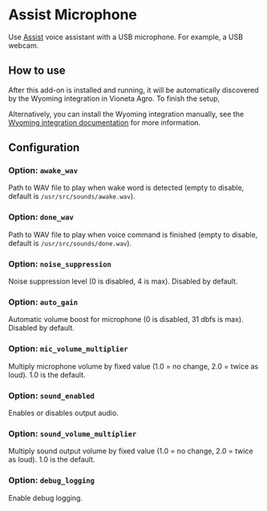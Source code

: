 # Assist Microphone

Use [Assist](https://www.vioneta.com/voice_control/) voice assistant with a USB microphone. For example, a USB webcam.

## How to use

After this add-on is installed and running, it will be automatically discovered
by the Wyoming integration in Vioneta Agro. To finish the setup,

Alternatively, you can install the Wyoming integration manually, see the
[Wyoming integration documentation](https://www.vioneta.com/integrations/wyoming/)
for more information.

## Configuration

### Option: `awake_wav`

Path to WAV file to play when wake word is detected (empty to disable, default is `/usr/src/sounds/awake.wav`).

### Option: `done_wav`

Path to WAV file to play when voice command is finished (empty to disable, default is `/usr/src/sounds/done.wav`).

### Option: `noise_suppression`

Noise suppression level (0 is disabled, 4 is max). Disabled by default.

### Option: `auto_gain`

Automatic volume boost for microphone (0 is disabled, 31 dbfs is max). Disabled by default.

### Option: `mic_volume_multiplier`

Multiply microphone volume by fixed value (1.0 = no change, 2.0 = twice as loud). 1.0 is the default.

### Option: `sound_enabled`

Enables or disables output audio.

### Option: `sound_volume_multiplier`

Multiply sound output volume by fixed value (1.0 = no change, 2.0 = twice as loud). 1.0 is the default.

### Option: `debug_logging`

Enable debug logging.
